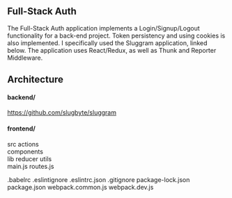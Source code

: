 ## Full-Stack Auth

The Full-Stack Auth application implements a Login/Signup/Logout functionality for a back-end project. Token persistency and using cookies is also implemented. I specifically used the Sluggram application, linked below. The application uses React/Redux, as well as Thunk and Reporter Middleware. 

## Architecture

#### backend/
https://github.com/slugbyte/sluggram
  
#### frontend/

src	
  actions	
components	
lib	
reducer	
utils	
main.js	
routes.js

.babelrc 
.eslintignore
.eslintrc.json
.gitignore
package-lock.json
package.json
webpack.common.js
webpack.dev.js
 

